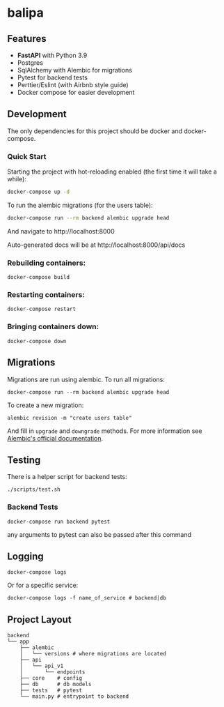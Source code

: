 # balipa

## Features

- **FastAPI** with Python 3.9
- Postgres
- SqlAlchemy with Alembic for migrations
- Pytest for backend tests
- Perttier/Eslint (with Airbnb style guide)
- Docker compose for easier development
<!-- - Nginx as a reverse proxy to allow backend and frontend on the same port -->

## Development

The only dependencies for this project should be docker and docker-compose.


### Quick Start

Starting the project with hot-reloading enabled
(the first time it will take a while):

```bash
docker-compose up -d
```

To run the alembic migrations (for the users table):
```bash
docker-compose run --rm backend alembic upgrade head
```

And navigate to http://localhost:8000


Auto-generated docs will be at
http://localhost:8000/api/docs

### Rebuilding containers:

```
docker-compose build
```

### Restarting containers:

```
docker-compose restart
```

### Bringing containers down:

```
docker-compose down
```

## Migrations

Migrations are run using alembic. To run all migrations:

```
docker-compose run --rm backend alembic upgrade head
```

To create a new migration:

```
alembic revision -m "create users table"
```

And fill in `upgrade` and `downgrade` methods. For more information see
[Alembic's official documentation](https://alembic.sqlalchemy.org/en/latest/tutorial.html#create-a-migration-script).

## Testing

There is a helper script for backend tests:

```
./scripts/test.sh
```

### Backend Tests

```
docker-compose run backend pytest
```

any arguments to pytest can also be passed after this command


## Logging

```
docker-compose logs
```

Or for a specific service:

```
docker-compose logs -f name_of_service # backend|db
```

## Project Layout

```
backend
└── app
    ├── alembic
    │   └── versions # where migrations are located
    ├── api
    │   └── api_v1
    │       └── endpoints
    ├── core    # config
    ├── db      # db models
    ├── tests   # pytest
    └── main.py # entrypoint to backend
```